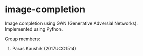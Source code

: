 # image-completion

Image completion using GAN (Generative Adversial Networks).
Implemented using Python.

Group members:

1) Paras Kaushik (2017UCO1514)
